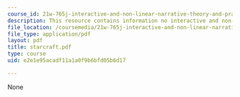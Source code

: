 ```yaml
---
course_id: 21w-765j-interactive-and-non-linear-narrative-theory-and-practice-spring-2006
description: This resource contains information no interactive and non-linear narrative.
file_location: /coursemedia/21w-765j-interactive-and-non-linear-narrative-theory-and-practice-spring-2006/e2e1e95acadf11a1a0f9b6bfd05b6d17_starcraft.pdf
file_type: application/pdf
layout: pdf
title: starcraft.pdf
type: course
uid: e2e1e95acadf11a1a0f9b6bfd05b6d17

---
```

None